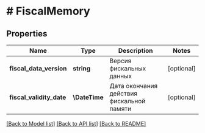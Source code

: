 # # FiscalMemory

## Properties

Name | Type | Description | Notes
------------ | ------------- | ------------- | -------------
**fiscal_data_version** | **string** | Версия фискальных данных | [optional]
**fiscal_validity_date** | **\DateTime** | Дата окончания действия фискальной памяти | [optional]

[[Back to Model list]](../../README.md#models) [[Back to API list]](../../README.md#endpoints) [[Back to README]](../../README.md)
